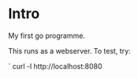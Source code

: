# Intro

My first go programme.

This runs as a webserver. To test, try:

` curl -l http://localhost:8080
